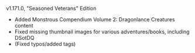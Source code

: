 v1.171.0, "Seasoned Veterans" Edition

- Added Monstrous Compendium Volume 2: Dragonlance Creatures content
- Fixed missing thumbnail images for various adventures/books, including DSotDQ
- (Fixed typos/added tags)
